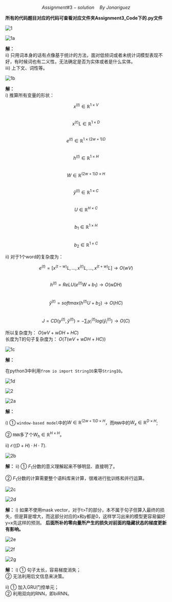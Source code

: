 $$ Assignment\#3 -solution\quad By\ Jonariguez$$  

**所有的代码题目对应的代码可查看对应文件夹Assignment3_Code下的.py文件**  

![1](Assignment3-img/1.jpg)  

![1a](Assignment3-img/1a.jpg)  

**解：**  
ii) 只用词本身的话有点像基于统计的方法，面对低频词或者未统计词模型表现不好，有时候词也有二义性，无法确定是否为实体或者是什么实体。  
iii) 上下文、词性等。  


![1b](Assignment3-img/1b.jpg)  

**解：**  
i) 推算所有变量的形状：  

$$ x^{(t)}\in \mathbb{R}^{1\times V} $$  
$$ x^{(t)}L\in \mathbb{R}^{1\times D} $$  
$$ e^{(t)}\in \mathbb{R}^{1\times (2w+1)D} $$  
$$ h^{(t)}\in \mathbb{R}^{1\times H} $$  
$$ W \in \mathbb{R}^{(2w+1)D\times H} $$  
$$ \hat{y}^{(t)}\in \mathbb{R}^{1\times C} $$  
$$ U\in \mathbb{R}^{H\times C} $$  
$$ b_1\in \mathbb{R}^{1\times H} $$  
$$ b_2\in \mathbb{R}^{1\times C} $$  

ii) 对于1个word的复杂度为：  

$$ e^{(t)}=[x^{(t-w)}L,...,x^{(t)}L,...,x^{(t+w)}L]\rightarrow O(wV) $$  
$$ h^{(t)}=ReLU(e^{(t)}W+b_1)\rightarrow O(wDH)$$  
$$ \hat{y}^{(t)}=softmax(h^{(t)}U+b_2)\rightarrow O(HC)$$  
$$ J=CD(y^{(t)},\hat{y}^{(t)})=-\sum_{i}{y_i^{(t)}log(\hat{y}_i^{(t)})} \rightarrow O(C)$$  

所以复杂度为：  $O(wV+wDH+HC)$  
长度为T的句子复杂度为： $O(T(wV+wDH+HC))$   

![1c](Assignment3-img/1c.jpg)  

**解：**  

在python3中利用`from io import StringIO`来导`StringIO`。

![1d](Assignment3-img/1d.jpg)  

 
![2](Assignment3-img/2.png)  

![2a](Assignment3-img/2a.jpg)  

**解：**

i) ① `window-based model`中的$W\in \mathbb{R}^{(2w+1)D\times H}$，而`RNN`中的$W_x\in \mathbb{R}^{D\times H}$;

   ② `RNN`多了个$W_h\in \mathbb{R}^{H\times H}$。

ii) $\mathcal{O}((D+H)\cdot H\cdot T)$.

![2b](Assignment3-img/2b.jpg)  

**解：**
ii) ① $F_1$分数的意义理解起来不够明显、直接明了。

② $F_1$分数的计算需要整个语料库来计算，很难进行批训练和并行运算。

![2c](Assignment3-img/2c.jpg) 

![2d](Assignment3-img/2d.jpg) 

**解：**
i) 如果不使用mask vector，对于t>T的部分，本不属于句子但算入最终的损失，但是算是增大，而这部分对应的x和y都是0，这样学习出来的模型更容易偏好y=x先这样的预测。
**后面所补的零向量所产生的损失对前面的隐藏状态的梯度更新有影响。**

![2e](Assignment3-img/2e.jpg) 

![2f](Assignment3-img/2f.jpg)  

![2g](Assignment3-img/2g.jpg)  

**解：**
i) ① 句子太长，容易梯度消失；  
 ② 无法利用后文信息来决策。

ii) ① 加入GRU门控单元；  
   ② 利用双向的RNN，即biRNN。